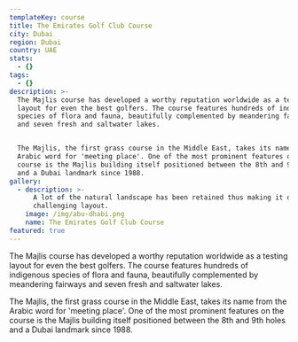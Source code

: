 ```yaml
---
templateKey: course
title: The Emirates Golf Club Course
city: Dubai
region: Dubai
country: UAE
stats:
  - {}
tags:
  - {}
description: >-
  The Majlis course has developed a worthy reputation worldwide as a testing
  layout for even the best golfers. The course features hundreds of indigenous
  species of flora and fauna, beautifully complemented by meandering fairways
  and seven fresh and saltwater lakes.


  The Majlis, the first grass course in the Middle East, takes its name from the
  Arabic word for 'meeting place'. One of the most prominent features on the
  course is the Majlis building itself positioned between the 8th and 9th holes
  and a Dubai landmark since 1988.
gallery:
  - description: >-
      A lot of the natural landscape has been retained thus making it quite a
      challenging layout.
    image: /img/abu-dhabi.png
    name: The Emirates Golf Club Course
featured: true
---
```

The Majlis course has developed a worthy reputation worldwide as a testing layout for even the best golfers. The course features hundreds of indigenous species of flora and fauna, beautifully complemented by meandering fairways and seven fresh and saltwater lakes.



The Majlis, the first grass course in the Middle East, takes its name from the Arabic word for 'meeting place'. One of the most prominent features on the course is the Majlis building itself positioned between the 8th and 9th holes and a Dubai landmark since 1988.

